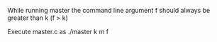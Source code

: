 While running master the command line argument f should always be greater than k (f > k)

Execute master.c as
./master k m f